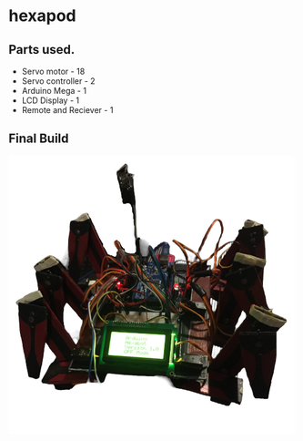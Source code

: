 # hexapod

## Parts used.

* Servo motor      - 18
* Servo controller - 2
* Arduino Mega     - 1
* LCD Display      - 1
* Remote and Reciever - 1

## Final Build

![Final Build](ReadmeResources/FinalBuild.png)

